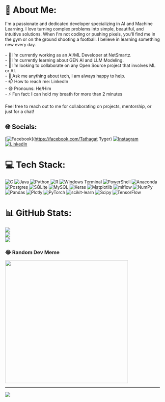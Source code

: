 # 💫 About Me:
I'm a passionate and dedicated developer specializing in AI and Machine Learning. I love turning complex problems into simple, beautiful, and intuitive solutions. When I'm not coding or pushing pixels, you'll find me in the gym or on the ground shooting a football. I believe in learning something new every day.<br><br>- 🔭 I’m currently working as an AI/ML Developer at NetSmartz.<br>- 🌱 I’m currently learning about GEN AI and LLM Modeling.<br>- 👯 I’m looking to collaborate on any Open Source project that involves ML or AI.<br>- 💬 Ask me anything about tech, I am always happy to help.<br>- 📫 How to reach me: LinkedIn<br>- 😄 Pronouns: He/Him<br>- ⚡ Fun fact: I can hold my breath for more than 2 minutes <br><br>Feel free to reach out to me for collaborating on projects, mentorship, or just for a chat!


## 🌐 Socials:
[![Facebook](https://img.shields.io/badge/Facebook-%231877F2.svg?logo=Facebook&logoColor=white)](https://facebook.com/Tathagat Tyger) [![Instagram](https://img.shields.io/badge/Instagram-%23E4405F.svg?logo=Instagram&logoColor=white)](https://instagram.com/__the__white__wolf) [![LinkedIn](https://img.shields.io/badge/LinkedIn-%230077B5.svg?logo=linkedin&logoColor=white)](https://linkedin.com/in/tathagat-234001148) 

# 💻 Tech Stack:
![C](https://img.shields.io/badge/c-%2300599C.svg?style=for-the-badge&logo=c&logoColor=white) ![Java](https://img.shields.io/badge/java-%23ED8B00.svg?style=for-the-badge&logo=openjdk&logoColor=white) ![Python](https://img.shields.io/badge/python-3670A0?style=for-the-badge&logo=python&logoColor=ffdd54) ![R](https://img.shields.io/badge/r-%23276DC3.svg?style=for-the-badge&logo=r&logoColor=white) ![Windows Terminal](https://img.shields.io/badge/Windows%20Terminal-%234D4D4D.svg?style=for-the-badge&logo=windows-terminal&logoColor=white) ![PowerShell](https://img.shields.io/badge/PowerShell-%235391FE.svg?style=for-the-badge&logo=powershell&logoColor=white) ![Anaconda](https://img.shields.io/badge/Anaconda-%2344A833.svg?style=for-the-badge&logo=anaconda&logoColor=white) ![Postgres](https://img.shields.io/badge/postgres-%23316192.svg?style=for-the-badge&logo=postgresql&logoColor=white) ![SQLite](https://img.shields.io/badge/sqlite-%2307405e.svg?style=for-the-badge&logo=sqlite&logoColor=white) ![MySQL](https://img.shields.io/badge/mysql-%2300000f.svg?style=for-the-badge&logo=mysql&logoColor=white) ![Keras](https://img.shields.io/badge/Keras-%23D00000.svg?style=for-the-badge&logo=Keras&logoColor=white) ![Matplotlib](https://img.shields.io/badge/Matplotlib-%23ffffff.svg?style=for-the-badge&logo=Matplotlib&logoColor=black) ![mlflow](https://img.shields.io/badge/mlflow-%23d9ead3.svg?style=for-the-badge&logo=numpy&logoColor=blue) ![NumPy](https://img.shields.io/badge/numpy-%23013243.svg?style=for-the-badge&logo=numpy&logoColor=white) ![Pandas](https://img.shields.io/badge/pandas-%23150458.svg?style=for-the-badge&logo=pandas&logoColor=white) ![Plotly](https://img.shields.io/badge/Plotly-%233F4F75.svg?style=for-the-badge&logo=plotly&logoColor=white) ![PyTorch](https://img.shields.io/badge/PyTorch-%23EE4C2C.svg?style=for-the-badge&logo=PyTorch&logoColor=white) ![scikit-learn](https://img.shields.io/badge/scikit--learn-%23F7931E.svg?style=for-the-badge&logo=scikit-learn&logoColor=white) ![Scipy](https://img.shields.io/badge/SciPy-%230C55A5.svg?style=for-the-badge&logo=scipy&logoColor=%white) ![TensorFlow](https://img.shields.io/badge/TensorFlow-%23FF6F00.svg?style=for-the-badge&logo=TensorFlow&logoColor=white)
# 📊 GitHub Stats:
![](https://github-readme-stats.vercel.app/api?username=tygertathagat&theme=dark&hide_border=false&include_all_commits=false&count_private=false)<br/>
![](https://github-readme-streak-stats.herokuapp.com/?user=tygertathagat&theme=dark&hide_border=false)<br/>
![](https://github-readme-stats.vercel.app/api/top-langs/?username=tygertathagat&theme=dark&hide_border=false&include_all_commits=false&count_private=false&layout=compact)

### 😂 Random Dev Meme
<img src='https://randommeme-five.vercel.app/' style="height: 400px;"/>

---
[![](https://visitcount.itsvg.in/api?id=tygertathagat&icon=0&color=0)](https://visitcount.itsvg.in)

<!-- Proudly created with GPRM ( https://gprm.itsvg.in ) -->
